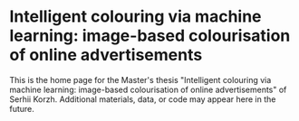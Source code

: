 # Intelligent colouring via machine learning: image-based colourisation of online advertisements

This is the home page for the Master's thesis "Intelligent colouring via machine learning: image-based colourisation of online advertisements" of Serhii Korzh. Additional materials, data, or code may appear here in the future.
